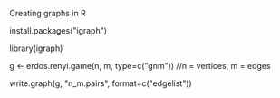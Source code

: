<p>Creating graphs in R</p>

install.packages("igraph")

library(igraph)

g <-  erdos.renyi.game(n, m, type=c("gnm"))
//n = vertices, m = edges

write.graph(g, "n_m.pairs", format=c("edgelist"))

